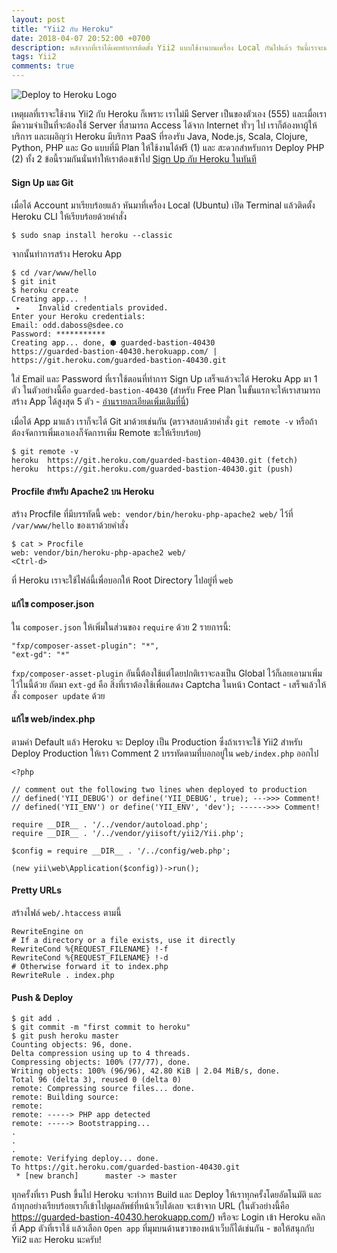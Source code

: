```yaml
---
layout: post
title: "Yii2 กับ Heroku"
date: 2018-04-07 20:52:00 +0700
description: หลังจากที่เราได้เคยทำการติดตั้ง Yii2 แบบใช้งานบนเครื่อง Local กันไปแล้ว วันนี้เราจะมาดูขั้นตอนที่จะเอา Yii2 ไปไว้บน Heroku ด้วยกัน
tags: Yii2
comments: true
---
```

![Deploy to Heroku Logo](/assets/img/authors/reallife/2018-04-07/Deploy-to-heroku-logo.png)

เหตุผลที่เราจะใช้งาน Yii2 กับ Heroku ก็เพราะ เราไม่มี Server เป็นของตัวเอง (555) และเมื่อเรามีความจำเป็นที่จะต้องใช้ Server ที่สามารถ Access ได้จาก Internet ทั่วๆ ไป เราก็ต้องหาผู้ให้บริการ และเผอิญว่า Heroku มีบริการ PaaS ที่รองรับ Java, Node.js, Scala, Clojure, Python, PHP และ Go แบบที่มี Plan ให้ใช้งานได้ฟรี (1) และ สะดวกสำหรับการ Deploy PHP (2) ทั้ง 2 ข้อนี้รวมกันนั่นทำให้เราต้องเข้าไป [Sign Up กับ Heroku ในทันที](https://signup.heroku.com/)
#### Sign Up และ Git
เมื่อได้ Account มาเรียบร้อยแล้ว หันมาที่เครื่อง Local (Ubuntu) เปิด Terminal แล้วติดตั้ง Heroku CLI ให้เรียบร้อยด้วยคำสั่ง

```
$ sudo snap install heroku --classic
```
จากนั้นทำการสร้าง Heroku App
```
$ cd /var/www/hello
$ git init
$ heroku create
Creating app... !
 ▸    Invalid credentials provided.
Enter your Heroku credentials:
Email: odd.daboss@sdee.co
Password: ***********
Creating app... done, ⬢ guarded-bastion-40430
https://guarded-bastion-40430.herokuapp.com/ | https://git.heroku.com/guarded-bastion-40430.git
```
ใส่ Email และ Password ที่เราใช้ตอนที่ทำการ Sign Up เสร็จแล้วจะได้ Heroku App มา 1 ตัว ในตัวอย่างนี้คือ `guarded-bastion-40430` (สำหรับ Free Plan ในขั้นแรกจะให้เราสามารถสร้าง App ได้สูงสุด 5 ตัว - [อ่านรายละเอียดเพิ่มเติมที่นี่](https://www.heroku.com/free))

เมื่อได้ App มาแล้ว เราก็จะได้ Git มาด้วยเช่นกัน (ตรวจสอบด้วยคำสั่ง `git remote -v` หรือถ้าต้องจัดการเพิ่มเอาเองก็จัดการเพิ่ม Remote ซะให้เรียบร้อย)
```
$ git remote -v
heroku	https://git.heroku.com/guarded-bastion-40430.git (fetch)
heroku	https://git.heroku.com/guarded-bastion-40430.git (push)
```
#### Procfile สำหรับ Apache2 บน Heroku
สร้าง Procfile ที่มีบรรทัดนี้ `web: vendor/bin/heroku-php-apache2 web/` ไว้ที่ `/var/www/hello` ของเราด้วยคำสั่ง
```
$ cat > Procfile
web: vendor/bin/heroku-php-apache2 web/
<Ctrl-d>
```
ที่ Heroku เราจะใช้ไฟล์นี้เพื่อบอกให้ Root Directory ไปอยู่ที่ `web`
#### แก้ไข composer.json
ใน `composer.json` ให้เพิ่มในส่วนของ `require` ด้วย 2 รายการนี้:
```
"fxp/composer-asset-plugin": "*",
"ext-gd": "*"
```
`fxp/composer-asset-plugin` อันนี้ต้องใช้แต่โดยปกติเราจะลงเป็น Global ไว้ก็เลยเอามาเพิ่มไว้ในนี้ด้วย ถัดมา `ext-gd` คือ สิ่งที่เราต้องใช้เพื่อแสดง Captcha ในหน้า Contact - เสร็จแล้วให้สั่ง `composer update` ด้วย
#### แก้ไข web/index.php
ตามค่า Default แล้ว Heroku จะ Deploy เป็น Production ซึ่งถ้าเราจะใช้ Yii2 สำหรับ Deploy Production ให้เรา Comment 2 บรรทัดตามที่บอกอยู่ใน `web/index.php` ออกไป
```
<?php

// comment out the following two lines when deployed to production
// defined('YII_DEBUG') or define('YII_DEBUG', true); --->>> Comment!
// defined('YII_ENV') or define('YII_ENV', 'dev'); ------>>> Comment!

require __DIR__ . '/../vendor/autoload.php';
require __DIR__ . '/../vendor/yiisoft/yii2/Yii.php';

$config = require __DIR__ . '/../config/web.php';

(new yii\web\Application($config))->run();
```
#### Pretty URLs
สร้างไฟล์ `web/.htaccess` ตามนี้
```
RewriteEngine on
# If a directory or a file exists, use it directly
RewriteCond %{REQUEST_FILENAME} !-f
RewriteCond %{REQUEST_FILENAME} !-d
# Otherwise forward it to index.php
RewriteRule . index.php
```
#### Push & Deploy
```
$ git add .
$ git commit -m "first commit to heroku"
$ git push heroku master
Counting objects: 96, done.
Delta compression using up to 4 threads.
Compressing objects: 100% (77/77), done.
Writing objects: 100% (96/96), 42.80 KiB | 2.04 MiB/s, done.
Total 96 (delta 3), reused 0 (delta 0)
remote: Compressing source files... done.
remote: Building source:
remote:
remote: -----> PHP app detected
remote: -----> Bootstrapping...
.
.
.
remote: Verifying deploy... done.
To https://git.heroku.com/guarded-bastion-40430.git
 * [new branch]      master -> master
```
ทุกครั้งที่เรา Push ขึ้นไป Heroku จะทำการ Build และ Deploy ให้เราทุกครั้งโดยอัตโนมัติ และถ้าทุกอย่างเรียบร้อยเราก็เข้าไปดูผลลัพธ์ที่หน้าเว็บได้เลย จะเข้าจาก URL (ในตัวอย่างนี้คือ https://guarded-bastion-40430.herokuapp.com/) หรือจะ Login เข้า Heroku คลิกที่ App ตัวที่เราใช้ แล้วเลือก `Open app` ที่มุมบนด้านขวาของหน้าเว็บก็ได้เช่นกัน - ขอให้สนุกกับ Yii2 และ Heroku นะครับ!
